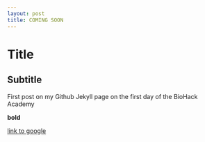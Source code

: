 ```yaml
---
layout: post
title: COMING SOON
---
```


# Title

## Subtitle

First post on my Github Jekyll page on the first day of the BioHack Academy

**bold**

[link to google](www.google.com)
